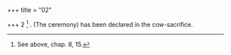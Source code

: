 +++
title = "02"

+++
2 [^2] . (The ceremony) has been declared in the cow-sacrifice.


[^2]:  See above, chap. 8, 15.

